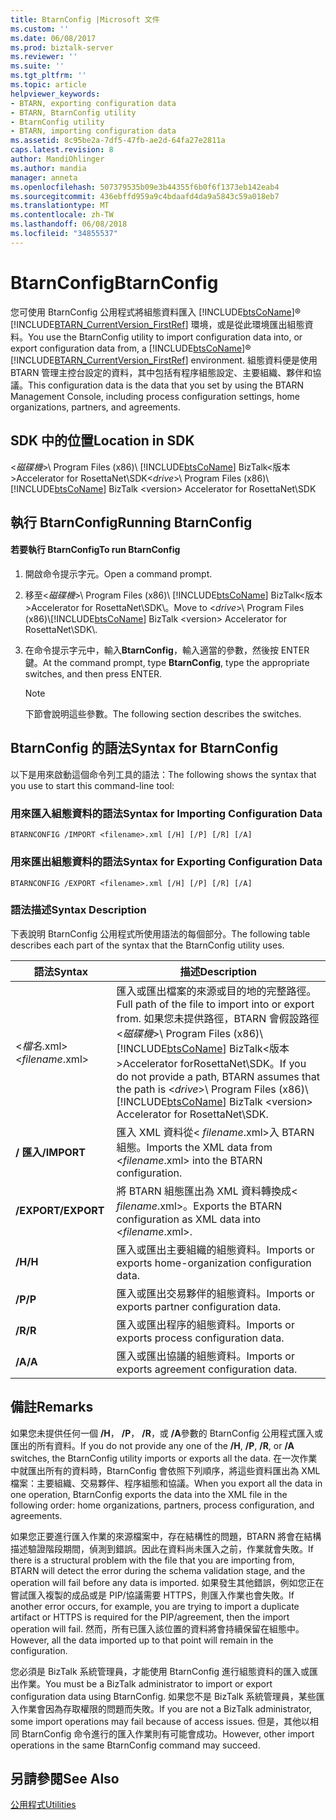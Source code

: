 ```yaml
---
title: BtarnConfig |Microsoft 文件
ms.custom: ''
ms.date: 06/08/2017
ms.prod: biztalk-server
ms.reviewer: ''
ms.suite: ''
ms.tgt_pltfrm: ''
ms.topic: article
helpviewer_keywords:
- BTARN, exporting configuration data
- BTARN, BtarnConfig utility
- BtarnConfig utility
- BTARN, importing configuration data
ms.assetid: 8c95be2a-7df5-47fb-ae2d-64fa27e2811a
caps.latest.revision: 8
author: MandiOhlinger
ms.author: mandia
manager: anneta
ms.openlocfilehash: 507379535b09e3b44355f6b0f6f1373eb142eab4
ms.sourcegitcommit: 436ebffd959a9c4bdaafd4da9a5843c59a018eb7
ms.translationtype: MT
ms.contentlocale: zh-TW
ms.lasthandoff: 06/08/2018
ms.locfileid: "34855537"
---
```

# <a name="btarnconfig"></a><span data-ttu-id="5a5b2-102">BtarnConfig</span><span class="sxs-lookup"><span data-stu-id="5a5b2-102">BtarnConfig</span></span>
<span data-ttu-id="5a5b2-103">您可使用 BtarnConfig 公用程式將組態資料匯入 [!INCLUDE[btsCoName](../../includes/btsconame-md.md)]® [!INCLUDE[BTARN_CurrentVersion_FirstRef](../../includes/btarn-currentversion-firstref-md.md)] 環境，或是從此環境匯出組態資料。</span><span class="sxs-lookup"><span data-stu-id="5a5b2-103">You use the BtarnConfig utility to import configuration data into, or export configuration data from, a [!INCLUDE[btsCoName](../../includes/btsconame-md.md)]® [!INCLUDE[BTARN_CurrentVersion_FirstRef](../../includes/btarn-currentversion-firstref-md.md)] environment.</span></span> <span data-ttu-id="5a5b2-104">組態資料便是使用 BTARN 管理主控台設定的資料，其中包括有程序組態設定、主要組織、夥伴和協議。</span><span class="sxs-lookup"><span data-stu-id="5a5b2-104">This configuration data is the data that you set by using the BTARN Management Console, including process configuration settings, home organizations, partners, and agreements.</span></span>  
  
## <a name="location-in-sdk"></a><span data-ttu-id="5a5b2-105">SDK 中的位置</span><span class="sxs-lookup"><span data-stu-id="5a5b2-105">Location in SDK</span></span>  
 <span data-ttu-id="5a5b2-106">\<*磁碟機*\>\ Program Files (x86)\\ [!INCLUDE[btsCoName](../../includes/btsconame-md.md)] BizTalk\<版本\>Accelerator for RosettaNet\SDK</span><span class="sxs-lookup"><span data-stu-id="5a5b2-106">\<*drive*\>\ Program Files (x86)\\[!INCLUDE[btsCoName](../../includes/btsconame-md.md)] BizTalk \<version\> Accelerator for RosettaNet\SDK</span></span>  
  
## <a name="running-btarnconfig"></a><span data-ttu-id="5a5b2-107">執行 BtarnConfig</span><span class="sxs-lookup"><span data-stu-id="5a5b2-107">Running BtarnConfig</span></span>  
  
#### <a name="to-run-btarnconfig"></a><span data-ttu-id="5a5b2-108">若要執行 BtarnConfig</span><span class="sxs-lookup"><span data-stu-id="5a5b2-108">To run BtarnConfig</span></span>  
  
1.  <span data-ttu-id="5a5b2-109">開啟命令提示字元。</span><span class="sxs-lookup"><span data-stu-id="5a5b2-109">Open a command prompt.</span></span>  
  
2.  <span data-ttu-id="5a5b2-110">移至\<*磁碟機*\>\ Program Files (x86)\\ [!INCLUDE[btsCoName](../../includes/btsconame-md.md)] BizTalk\<版本\>Accelerator for RosettaNet\SDK\\。</span><span class="sxs-lookup"><span data-stu-id="5a5b2-110">Move to \<*drive*\>\ Program Files (x86)\\[!INCLUDE[btsCoName](../../includes/btsconame-md.md)] BizTalk \<version\> Accelerator for RosettaNet\SDK\\.</span></span>  
  
3.  <span data-ttu-id="5a5b2-111">在命令提示字元中，輸入**BtarnConfig**，輸入適當的參數，然後按 ENTER 鍵。</span><span class="sxs-lookup"><span data-stu-id="5a5b2-111">At the command prompt, type **BtarnConfig**, type the appropriate switches, and then press ENTER.</span></span>  
  
    > [!NOTE]
    >  <span data-ttu-id="5a5b2-112">下節會說明這些參數。</span><span class="sxs-lookup"><span data-stu-id="5a5b2-112">The following section describes the switches.</span></span>  
  
## <a name="syntax-for-btarnconfig"></a><span data-ttu-id="5a5b2-113">BtarnConfig 的語法</span><span class="sxs-lookup"><span data-stu-id="5a5b2-113">Syntax for BtarnConfig</span></span>  
 <span data-ttu-id="5a5b2-114">以下是用來啟動這個命令列工具的語法：</span><span class="sxs-lookup"><span data-stu-id="5a5b2-114">The following shows the syntax that you use to start this command-line tool:</span></span>  
  
### <a name="syntax-for-importing-configuration-data"></a><span data-ttu-id="5a5b2-115">用來匯入組態資料的語法</span><span class="sxs-lookup"><span data-stu-id="5a5b2-115">Syntax for Importing Configuration Data</span></span>  
  
```  
BTARNCONFIG /IMPORT <filename>.xml [/H] [/P] [/R] [/A]  
```  
  
### <a name="syntax-for-exporting-configuration-data"></a><span data-ttu-id="5a5b2-116">用來匯出組態資料的語法</span><span class="sxs-lookup"><span data-stu-id="5a5b2-116">Syntax for Exporting Configuration Data</span></span>  
  
```  
BTARNCONFIG /EXPORT <filename>.xml [/H] [/P] [/R] [/A]  
```  
  
### <a name="syntax-description"></a><span data-ttu-id="5a5b2-117">語法描述</span><span class="sxs-lookup"><span data-stu-id="5a5b2-117">Syntax Description</span></span>  
 <span data-ttu-id="5a5b2-118">下表說明 BtarnConfig 公用程式所使用語法的每個部分。</span><span class="sxs-lookup"><span data-stu-id="5a5b2-118">The following table describes each part of the syntax that the BtarnConfig utility uses.</span></span>  
  
|<span data-ttu-id="5a5b2-119">語法</span><span class="sxs-lookup"><span data-stu-id="5a5b2-119">Syntax</span></span>|<span data-ttu-id="5a5b2-120">描述</span><span class="sxs-lookup"><span data-stu-id="5a5b2-120">Description</span></span>|  
|------------|-----------------|  
|<span data-ttu-id="5a5b2-121">\<*檔名*.xml\></span><span class="sxs-lookup"><span data-stu-id="5a5b2-121">\<*filename*.xml\></span></span>|<span data-ttu-id="5a5b2-122">匯入或匯出檔案的來源或目的地的完整路徑。</span><span class="sxs-lookup"><span data-stu-id="5a5b2-122">Full path of the file to import into or export from.</span></span> <span data-ttu-id="5a5b2-123">如果您未提供路徑，BTARN 會假設路徑\<*磁碟機*\>\ Program Files (x86)\\ [!INCLUDE[btsCoName](../../includes/btsconame-md.md)] BizTalk\<版本\>Accelerator forRosettaNet\SDK。</span><span class="sxs-lookup"><span data-stu-id="5a5b2-123">If you do not provide a path, BTARN assumes that the path is \<*drive*\>\ Program Files (x86)\\[!INCLUDE[btsCoName](../../includes/btsconame-md.md)] BizTalk \<version\> Accelerator for RosettaNet\SDK.</span></span>|  
|<span data-ttu-id="5a5b2-124">**/ 匯入**</span><span class="sxs-lookup"><span data-stu-id="5a5b2-124">**/IMPORT**</span></span>|<span data-ttu-id="5a5b2-125">匯入 XML 資料從\< *filename*.xml\>入 BTARN 組態。</span><span class="sxs-lookup"><span data-stu-id="5a5b2-125">Imports the XML data from \<*filename*.xml\> into the BTARN configuration.</span></span>|  
|<span data-ttu-id="5a5b2-126">**/EXPORT**</span><span class="sxs-lookup"><span data-stu-id="5a5b2-126">**/EXPORT**</span></span>|<span data-ttu-id="5a5b2-127">將 BTARN 組態匯出為 XML 資料轉換成\< *filename*.xml\>。</span><span class="sxs-lookup"><span data-stu-id="5a5b2-127">Exports the BTARN configuration as XML data into \<*filename*.xml\>.</span></span>|  
|<span data-ttu-id="5a5b2-128">**/H**</span><span class="sxs-lookup"><span data-stu-id="5a5b2-128">**/H**</span></span>|<span data-ttu-id="5a5b2-129">匯入或匯出主要組織的組態資料。</span><span class="sxs-lookup"><span data-stu-id="5a5b2-129">Imports or exports home-organization configuration data.</span></span>|  
|<span data-ttu-id="5a5b2-130">**/P**</span><span class="sxs-lookup"><span data-stu-id="5a5b2-130">**/P**</span></span>|<span data-ttu-id="5a5b2-131">匯入或匯出交易夥伴的組態資料。</span><span class="sxs-lookup"><span data-stu-id="5a5b2-131">Imports or exports partner configuration data.</span></span>|  
|<span data-ttu-id="5a5b2-132">**/R**</span><span class="sxs-lookup"><span data-stu-id="5a5b2-132">**/R**</span></span>|<span data-ttu-id="5a5b2-133">匯入或匯出程序的組態資料。</span><span class="sxs-lookup"><span data-stu-id="5a5b2-133">Imports or exports process configuration data.</span></span>|  
|<span data-ttu-id="5a5b2-134">**/A**</span><span class="sxs-lookup"><span data-stu-id="5a5b2-134">**/A**</span></span>|<span data-ttu-id="5a5b2-135">匯入或匯出協議的組態資料。</span><span class="sxs-lookup"><span data-stu-id="5a5b2-135">Imports or exports agreement configuration data.</span></span>|  
  
## <a name="remarks"></a><span data-ttu-id="5a5b2-136">備註</span><span class="sxs-lookup"><span data-stu-id="5a5b2-136">Remarks</span></span>  
 <span data-ttu-id="5a5b2-137">如果您未提供任何一個 **/H**， **/P**， **/R**，或 **/A**參數的 BtarnConfig 公用程式匯入或匯出的所有資料。</span><span class="sxs-lookup"><span data-stu-id="5a5b2-137">If you do not provide any one of the **/H**, **/P**, **/R**, or **/A** switches, the BtarnConfig utility imports or exports all the data.</span></span> <span data-ttu-id="5a5b2-138">在一次作業中就匯出所有的資料時，BtarnConfig 會依照下列順序，將這些資料匯出為 XML 檔案：主要組織、交易夥伴、程序組態和協議。</span><span class="sxs-lookup"><span data-stu-id="5a5b2-138">When you export all the data in one operation, BtarnConfig exports the data into the XML file in the following order: home organizations, partners, process configuration, and agreements.</span></span>  
  
 <span data-ttu-id="5a5b2-139">如果您正要進行匯入作業的來源檔案中，存在結構性的問題，BTARN 將會在結構描述驗證階段期間，偵測到錯誤。因此在資料尚未匯入之前，作業就會失敗。</span><span class="sxs-lookup"><span data-stu-id="5a5b2-139">If there is a structural problem with the file that you are importing from, BTARN will detect the error during the schema validation stage, and the operation will fail before any data is imported.</span></span> <span data-ttu-id="5a5b2-140">如果發生其他錯誤，例如您正在嘗試匯入複製的成品或是 PIP/協議需要 HTTPS，則匯入作業也會失敗。</span><span class="sxs-lookup"><span data-stu-id="5a5b2-140">If another error occurs, for example, you are trying to import a duplicate artifact or HTTPS is required for the PIP/agreement, then the import operation will fail.</span></span> <span data-ttu-id="5a5b2-141">然而，所有已匯入該位置的資料將會持續保留在組態中。</span><span class="sxs-lookup"><span data-stu-id="5a5b2-141">However, all the data imported up to that point will remain in the configuration.</span></span>  
  
 <span data-ttu-id="5a5b2-142">您必須是 BizTalk 系統管理員，才能使用 BtarnConfig 進行組態資料的匯入或匯出作業。</span><span class="sxs-lookup"><span data-stu-id="5a5b2-142">You must be a BizTalk administrator to import or export configuration data using BtarnConfig.</span></span> <span data-ttu-id="5a5b2-143">如果您不是 BizTalk 系統管理員，某些匯入作業會因為存取權限的問題而失敗。</span><span class="sxs-lookup"><span data-stu-id="5a5b2-143">If you are not a BizTalk administrator, some import operations may fail because of access issues.</span></span> <span data-ttu-id="5a5b2-144">但是，其他以相同 BtarnConfig 命令進行的匯入作業則有可能會成功。</span><span class="sxs-lookup"><span data-stu-id="5a5b2-144">However,  other import operations in the same BtarnConfig command may succeed.</span></span>  
  
## <a name="see-also"></a><span data-ttu-id="5a5b2-145">另請參閱</span><span class="sxs-lookup"><span data-stu-id="5a5b2-145">See Also</span></span>  
 [<span data-ttu-id="5a5b2-146">公用程式</span><span class="sxs-lookup"><span data-stu-id="5a5b2-146">Utilities</span></span>](../../adapters-and-accelerators/accelerator-rosettanet/utilities1.md)
